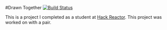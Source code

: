 #Drawn Together
[![Build Status](https://travis-ci.org/christophertrev/solo.svg?branch=master)](https://travis-ci.org/christophertrev/solo)

This is a project I completed as a student at [Hack Reactor](http://hackreactor.com). This project was worked on with a pair.
